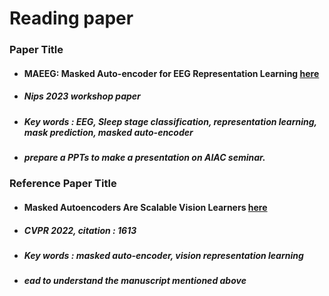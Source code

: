 # Reading paper

### Paper Title
 - #### MAEEG: Masked Auto-encoder for EEG Representation Learning [here](https://machinelearning.apple.com/research/masked-auto-encoder)
 - ##### Nips 2023 workshop paper 
 - ##### Key words : EEG, Sleep stage classification, representation learning, mask prediction, masked auto-encoder
 - ##### prepare a PPTs to make a presentation on AIAC seminar.
### Reference Paper Title
 - #### Masked Autoencoders Are Scalable Vision Learners [here](https://openaccess.thecvf.com/content/CVPR2022/html/He_Masked_Autoencoders_Are_Scalable_Vision_Learners_CVPR_2022_paper.html)
 - ##### CVPR 2022, citation : 1613
 - ##### Key words : masked auto-encoder, vision representation learning
 - ##### ead to understand the manuscript mentioned above

